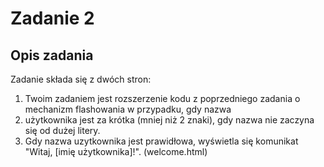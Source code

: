 
# Zadanie 2

## Opis zadania

Zadanie składa się z dwóch stron:
1. Twoim zadaniem jest rozszerzenie kodu z poprzedniego zadania o mechanizm flashowania w przypadku, gdy nazwa 
2. użytkownika jest za krótka (mniej niż 2 znaki), gdy nazwa nie zaczyna się od dużej litery.
3. Gdy nazwa uzytkownika jest prawidłowa, wyświetla się komunikat "Witaj, [imię użytkownika]!". (welcome.html)

 

